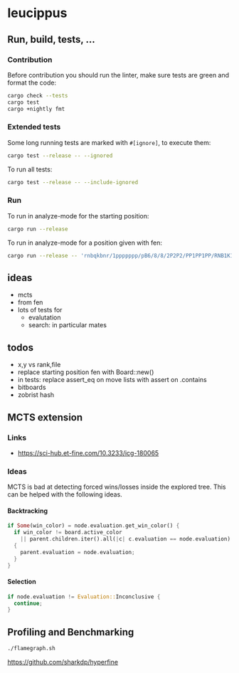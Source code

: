 # leucippus

## Run, build, tests, ...

### Contribution

Before contribution you should run the linter, make sure tests are green and
format the code:

```sh
cargo check --tests
cargo test
cargo +nightly fmt
```

### Extended tests

Some long running tests are marked with `#[ignore]`, to execute them:

```sh
cargo test --release -- --ignored
```

To run all tests:

```sh
cargo test --release -- --include-ignored
```

### Run

To run in analyze-mode for the starting position:

```sh
cargo run --release
```

To run in analyze-mode for a position given with fen:

```sh
cargo run --release -- 'rnbqkbnr/1ppppppp/pB6/8/8/2P2P2/PP1PP1PP/RNB1K1NR b KQkq - 0 1'
```

## ideas

- mcts
- from fen
- lots of tests for
  - evalutation
  - search: in particular mates

## todos

- x,y vs rank,file
- replace starting position fen with Board::new()
- in tests: replace assert_eq on move lists with assert on .contains
- bitboards
- zobrist hash

## MCTS extension

### Links

- https://sci-hub.et-fine.com/10.3233/icg-180065

### Ideas

MCTS is bad at detecting forced wins/losses inside the explored tree. This can
be helped with the following ideas.

#### Backtracking

```rs
if Some(win_color) = node.evaluation.get_win_color() {
  if win_color != board.active_color
    || parent.children.iter().all(|c| c.evaluation == node.evaluation)
  {
    parent.evaluation = node.evaluation;
  }
}
```

#### Selection

```rs
if node.evaluation != Evaluation::Inconclusive {
  continue;
}
```

## Profiling and Benchmarking

```sh
./flamegraph.sh
```

https://github.com/sharkdp/hyperfine
